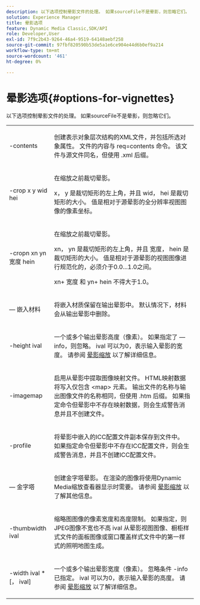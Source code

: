 ```yaml
---
description: 以下选项控制晕影文件的处理。 如果sourceFile不是晕影，则忽略它们。
solution: Experience Manager
title: 晕影选项
feature: Dynamic Media Classic,SDK/API
role: Developer,User
exl-id: 7f9c2b43-9264-46a4-9519-64148aebf258
source-git-commit: 97fbf820590b53de5a1e6ce904e44d6b0ef9a214
workflow-type: tm+mt
source-wordcount: '461'
ht-degree: 0%

---
```


# 晕影选项{#options-for-vignettes}

以下选项控制晕影文件的处理。 如果sourceFile不是晕影，则忽略它们。

<table id="simpletable_6D0C967EB84947FBAC34B46C4BB23AF0"> 
 <tr class="strow"> 
  <td class="stentry"> <p><span class="codeph"> -contents</span> </p></td> 
  <td class="stentry"> <p>创建表示对象层次结构的XML文件，并包括所选对象属性。 文件的内容与 <span class="codeph"> req=contents</span> 命令。 该文件与源文件同名，但使用 <span class="filepath"> .xml</span> 后缀。 </p></td> 
 </tr> 
 <tr class="strow"> 
  <td class="stentry"> <p><span class="codeph">-crop <span class="varname"> x</span><span class="varname"> y</span><span class="varname"> wid</span><span class="varname"> hei</span></span> </p></td> 
  <td class="stentry"> <p>在缩放之前裁切晕影。 </p> <p><span class="codeph"><span class="varname"> x</span>，<span class="varname"> y</span></span> 是裁切矩形的左上角，并且 <span class="codeph"><span class="varname"> wid</span>，<span class="varname"> hei</span></span> 是裁切矩形的大小。 值是相对于源晕影的全分辨率视图图像的像素坐标。 </p></td> 
 </tr> 
 <tr class="strow"> 
  <td class="stentry"> <p><span class="codeph">-cropn <span class="varname"> xn</span><span class="varname"> yn</span><span class="varname"> 宽度</span><span class="varname"> hein</span></span> </p> </td> 
  <td class="stentry"> <p>在缩放之前裁切晕影。 </p> <p><span class="codeph"><span class="varname"> xn</span>，<span class="varname"> yn</span></span> 是裁切矩形的左上角，并且 <span class="codeph"><span class="varname"> 宽度</span>，<span class="varname"> hein</span></span> 是裁切矩形的大小。 值是相对于源晕影的视图图像进行规范化的，必须介于0.0...1.0之间。 </p> <p><span class="codeph"><span class="varname"> xn</span></span>+<span class="codeph"><span class="varname"> 宽度</span></span> 和 <span class="codeph"><span class="varname"> yn</span></span>+<span class="codeph"><span class="varname"> hein</span></span> 不得大于1.0。 </p></td> 
 </tr> 
 <tr class="strow"> 
  <td class="stentry"> <p><span class="codeph">  — 嵌入材料</span> </p></td> 
  <td class="stentry"> <p>将嵌入材质保留在输出晕影中。 默认情况下，材料会从输出晕影中删除。 </p></td> 
 </tr> 
 <tr class="strow"> 
  <td class="stentry"> <p><span class="codeph">-height <span class="varname"> ival</span></span> </p></td> 
  <td class="stentry"> <p>一个或多个输出晕影高度（像素）。 如果指定了 — info，则忽略。 <span class="varname"> ival</span> 可以为0，表示输入晕影的宽度。 请参阅 <a href="../../../../ir-api/vntc/utilities/c-ir-vignette-converter-vntc/c-ir-vignette-scaling.md#concept-e373a29c2f954df98d704c7723804585" type="concept" format="dita" scope="local"> 晕影缩放</a> 以了解详细信息。 </p></td> 
 </tr> 
 <tr class="strow"> 
  <td class="stentry"> <p><span class="codeph"> -imagemap</span> </p></td> 
  <td class="stentry"> <p>启用从晕影中提取图像映射文件。 HTML映射数据将写入仅包含 <span class="codeph"> &lt;map&gt;</span> 元素。 输出文件的名称与输出图像文件的名称相同，但使用 <span class="filepath"> .htm</span> 后缀。 如果指定命令但晕影中不存在映射数据，则会生成警告消息并且不创建文件。 </p></td> 
 </tr> 
 <tr class="strow"> 
  <td class="stentry"> <p><span class="codeph"> -profile</span> </p></td> 
  <td class="stentry"> <p>将晕影中嵌入的ICC配置文件副本保存到文件中。 如果指定命令但晕影中不存在ICC配置文件，则会生成警告消息，并且不创建ICC配置文件。 </p></td> 
 </tr> 
 <tr class="strow"> 
  <td class="stentry"> <p><span class="codeph">  — 金字塔</span> </p></td> 
  <td class="stentry"> <p>创建金字塔晕影。 在渲染的图像将使用Dynamic Media缩放查看器显示时需要。 请参阅 <a href="../../../../ir-api/vntc/utilities/c-ir-vignette-converter-vntc/c-ir-vignette-scaling.md#concept-e373a29c2f954df98d704c7723804585" type="concept" format="dita" scope="local"> 晕影缩放</a> 以了解其他信息。 </p></td> 
 </tr> 
 <tr class="strow"> 
  <td class="stentry"> <p><span class="codeph">-thumbwidth <span class="varname"> ival</span></span> </p></td> 
  <td class="stentry"> <p>缩略图图像的像素宽度和高度限制。 如果指定，则JPEG图像不宽也不高 <span class="varname"> ival</span> 从晕影视图图像、橱柜样式文件的面板图像或窗口覆盖样式文件中的第一样式的照明地图生成。 </p></td> 
 </tr> 
 <tr class="strow"> 
  <td class="stentry"> <p><span class="codeph">-width <span class="varname"> ival</span> *[，<span class="varname"> ival</span>]</span> </p></td> 
  <td class="stentry"> <p>一个或多个输出晕影宽度（像素）。 忽略条件 <span class="codeph"> -info</span> 已指定。 <span class="varname"> ival</span> 可以为0，表示输入晕影的高度。 请参阅 <a href="../../../../ir-api/vntc/utilities/c-ir-vignette-converter-vntc/c-ir-vignette-scaling.md#concept-e373a29c2f954df98d704c7723804585" type="concept" format="dita" scope="local"> 晕影缩放</a> 以了解详细信息。 </p></td> 
 </tr> 
</table>

